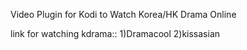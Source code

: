 Video Plugin for Kodi to Watch Korea/HK Drama Online


link for watching kdrama::
1)Dramacool
2)kissasian 
